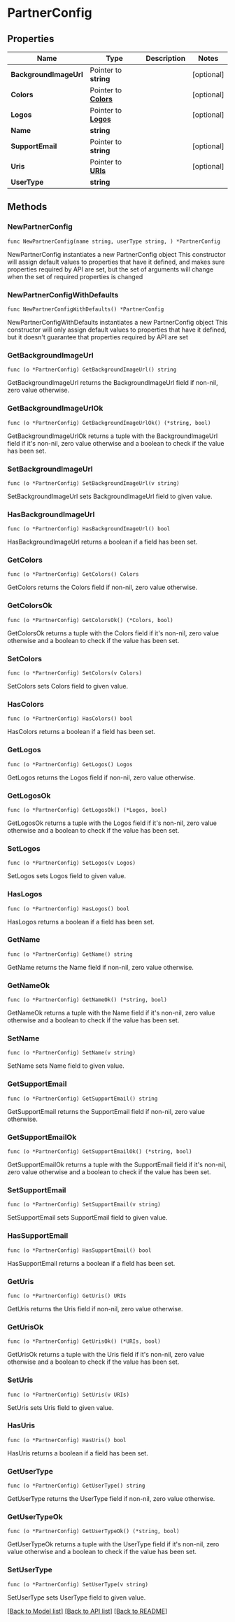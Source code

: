 # PartnerConfig

## Properties

Name | Type | Description | Notes
------------ | ------------- | ------------- | -------------
**BackgroundImageUrl** | Pointer to **string** |  | [optional] 
**Colors** | Pointer to [**Colors**](Colors.md) |  | [optional] 
**Logos** | Pointer to [**Logos**](Logos.md) |  | [optional] 
**Name** | **string** |  | 
**SupportEmail** | Pointer to **string** |  | [optional] 
**Uris** | Pointer to [**URIs**](URIs.md) |  | [optional] 
**UserType** | **string** |  | 

## Methods

### NewPartnerConfig

`func NewPartnerConfig(name string, userType string, ) *PartnerConfig`

NewPartnerConfig instantiates a new PartnerConfig object
This constructor will assign default values to properties that have it defined,
and makes sure properties required by API are set, but the set of arguments
will change when the set of required properties is changed

### NewPartnerConfigWithDefaults

`func NewPartnerConfigWithDefaults() *PartnerConfig`

NewPartnerConfigWithDefaults instantiates a new PartnerConfig object
This constructor will only assign default values to properties that have it defined,
but it doesn't guarantee that properties required by API are set

### GetBackgroundImageUrl

`func (o *PartnerConfig) GetBackgroundImageUrl() string`

GetBackgroundImageUrl returns the BackgroundImageUrl field if non-nil, zero value otherwise.

### GetBackgroundImageUrlOk

`func (o *PartnerConfig) GetBackgroundImageUrlOk() (*string, bool)`

GetBackgroundImageUrlOk returns a tuple with the BackgroundImageUrl field if it's non-nil, zero value otherwise
and a boolean to check if the value has been set.

### SetBackgroundImageUrl

`func (o *PartnerConfig) SetBackgroundImageUrl(v string)`

SetBackgroundImageUrl sets BackgroundImageUrl field to given value.

### HasBackgroundImageUrl

`func (o *PartnerConfig) HasBackgroundImageUrl() bool`

HasBackgroundImageUrl returns a boolean if a field has been set.

### GetColors

`func (o *PartnerConfig) GetColors() Colors`

GetColors returns the Colors field if non-nil, zero value otherwise.

### GetColorsOk

`func (o *PartnerConfig) GetColorsOk() (*Colors, bool)`

GetColorsOk returns a tuple with the Colors field if it's non-nil, zero value otherwise
and a boolean to check if the value has been set.

### SetColors

`func (o *PartnerConfig) SetColors(v Colors)`

SetColors sets Colors field to given value.

### HasColors

`func (o *PartnerConfig) HasColors() bool`

HasColors returns a boolean if a field has been set.

### GetLogos

`func (o *PartnerConfig) GetLogos() Logos`

GetLogos returns the Logos field if non-nil, zero value otherwise.

### GetLogosOk

`func (o *PartnerConfig) GetLogosOk() (*Logos, bool)`

GetLogosOk returns a tuple with the Logos field if it's non-nil, zero value otherwise
and a boolean to check if the value has been set.

### SetLogos

`func (o *PartnerConfig) SetLogos(v Logos)`

SetLogos sets Logos field to given value.

### HasLogos

`func (o *PartnerConfig) HasLogos() bool`

HasLogos returns a boolean if a field has been set.

### GetName

`func (o *PartnerConfig) GetName() string`

GetName returns the Name field if non-nil, zero value otherwise.

### GetNameOk

`func (o *PartnerConfig) GetNameOk() (*string, bool)`

GetNameOk returns a tuple with the Name field if it's non-nil, zero value otherwise
and a boolean to check if the value has been set.

### SetName

`func (o *PartnerConfig) SetName(v string)`

SetName sets Name field to given value.


### GetSupportEmail

`func (o *PartnerConfig) GetSupportEmail() string`

GetSupportEmail returns the SupportEmail field if non-nil, zero value otherwise.

### GetSupportEmailOk

`func (o *PartnerConfig) GetSupportEmailOk() (*string, bool)`

GetSupportEmailOk returns a tuple with the SupportEmail field if it's non-nil, zero value otherwise
and a boolean to check if the value has been set.

### SetSupportEmail

`func (o *PartnerConfig) SetSupportEmail(v string)`

SetSupportEmail sets SupportEmail field to given value.

### HasSupportEmail

`func (o *PartnerConfig) HasSupportEmail() bool`

HasSupportEmail returns a boolean if a field has been set.

### GetUris

`func (o *PartnerConfig) GetUris() URIs`

GetUris returns the Uris field if non-nil, zero value otherwise.

### GetUrisOk

`func (o *PartnerConfig) GetUrisOk() (*URIs, bool)`

GetUrisOk returns a tuple with the Uris field if it's non-nil, zero value otherwise
and a boolean to check if the value has been set.

### SetUris

`func (o *PartnerConfig) SetUris(v URIs)`

SetUris sets Uris field to given value.

### HasUris

`func (o *PartnerConfig) HasUris() bool`

HasUris returns a boolean if a field has been set.

### GetUserType

`func (o *PartnerConfig) GetUserType() string`

GetUserType returns the UserType field if non-nil, zero value otherwise.

### GetUserTypeOk

`func (o *PartnerConfig) GetUserTypeOk() (*string, bool)`

GetUserTypeOk returns a tuple with the UserType field if it's non-nil, zero value otherwise
and a boolean to check if the value has been set.

### SetUserType

`func (o *PartnerConfig) SetUserType(v string)`

SetUserType sets UserType field to given value.



[[Back to Model list]](../README.md#documentation-for-models) [[Back to API list]](../README.md#documentation-for-api-endpoints) [[Back to README]](../README.md)


